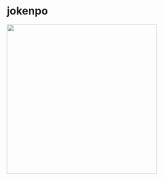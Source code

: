 # jokenpo

<img src="https://user-images.githubusercontent.com/126742521/229912324-144f3c85-7973-4366-8d1c-73d87534651b.png" width="400">